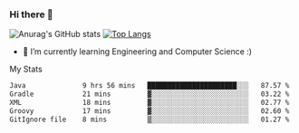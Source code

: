 ### Hi there 👋

![Anurag's GitHub stats](https://github-readme-stats.vercel.app/api?username=MatteoIorio11&show_icons=true&theme=dark) 
[![Top Langs](https://github-readme-stats.vercel.app/api/top-langs/?username=MatteoIorio11&theme=dark)](https://github.com/MatteoIorio11/github-readme-stats)

- 🌱 I’m currently learning Engineering and Computer Science :)

<!--
**MatteoIorio11/MatteoIorio11** is a ✨ _special_ ✨ repository because its `README.md` (this file) appears on your GitHub profile.

Here are some ideas to get you started:

- 🔭 I’m currently working on ...
- 🌱 I’m currently learning ...
- 👯 I’m looking to collaborate on ...
- 🤔 I’m looking for help with ...
- 💬 Ask me about ...
- 📫 How to reach me: ...
- 😄 Pronouns: ...
- ⚡ Fun fact: ...
-->
My Stats
<!--START_SECTION:waka-->

```txt
Java              9 hrs 56 mins   ██████████████████████░░░   87.57 %
Gradle            21 mins         ▓░░░░░░░░░░░░░░░░░░░░░░░░   03.22 %
XML               18 mins         ▓░░░░░░░░░░░░░░░░░░░░░░░░   02.77 %
Groovy            17 mins         ▓░░░░░░░░░░░░░░░░░░░░░░░░   02.60 %
GitIgnore file    8 mins          ▒░░░░░░░░░░░░░░░░░░░░░░░░   01.27 %
```

<!--END_SECTION:waka-->
